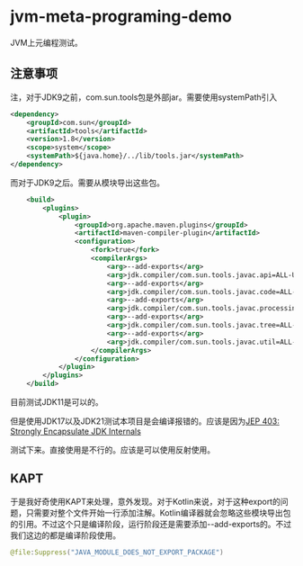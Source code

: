 # jvm-meta-programing-demo

JVM上元编程测试。
## 注意事项
注，对于JDK9之前，com.sun.tools包是外部jar。需要使用systemPath引入

```xml
<dependency>
    <groupId>com.sun</groupId>
    <artifactId>tools</artifactId>
    <version>1.8</version>
    <scope>system</scope>
    <systemPath>${java.home}/../lib/tools.jar</systemPath>
</dependency>
```

而对于JDK9之后。需要从模块导出这些包。
```xml
    <build>
        <plugins>
            <plugin>
                <groupId>org.apache.maven.plugins</groupId>
                <artifactId>maven-compiler-plugin</artifactId>
                <configuration>
                    <fork>true</fork>
                    <compilerArgs>
                        <arg>--add-exports</arg>
                        <arg>jdk.compiler/com.sun.tools.javac.api=ALL-UNNAMED</arg>
                        <arg>--add-exports</arg>
                        <arg>jdk.compiler/com.sun.tools.javac.code=ALL-UNNAMED</arg>
                        <arg>--add-exports</arg>
                        <arg>jdk.compiler/com.sun.tools.javac.processing=ALL-UNNAMED</arg>
                        <arg>--add-exports</arg>
                        <arg>jdk.compiler/com.sun.tools.javac.tree=ALL-UNNAMED</arg>
                        <arg>--add-exports</arg>
                        <arg>jdk.compiler/com.sun.tools.javac.util=ALL-UNNAMED</arg>
                    </compilerArgs>
                </configuration>
            </plugin>
        </plugins>
    </build>
```
目前测试JDK11是可以的。

但是使用JDK17以及JDK21测试本项目是会编译报错的。应该是因为[JEP 403: Strongly Encapsulate JDK Internals](https://openjdk.org/jeps/403)

测试下来。直接使用是不行的。应该是可以使用反射使用。

## KAPT
于是我好奇使用KAPT来处理，意外发现。对于Kotlin来说，对于这种export的问题，只需要对整个文件开始一行添加注解。Kotlin编译器就会忽略这些模块导出包的引用。不过这个只是编译阶段，运行阶段还是需要添加--add-exports的。不过我们这边的都是编译阶段使用。
```kotlin
@file:Suppress("JAVA_MODULE_DOES_NOT_EXPORT_PACKAGE")
```

